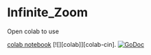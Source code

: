 # Infinite_Zoom

Open colab to use

[colab notebook](https://colab.research.google.com/github/CompVis/latent-diffusion/blob/main/scripts/latent_imagenet_diffusion.ipynb) [![][colab]][colab-cin].
[![GoDoc](https://godoc.org/gopkg.in/Iwark/spreadsheet.v2?status.svg)](https://godoc.org/github.com/Iwark/text2img)
